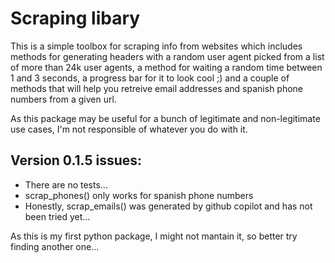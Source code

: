 # Scraping libary

This is a simple toolbox for scraping info from websites which includes methods for generating headers with a random user agent picked from a list of more than 24k user agents, a method for waiting a random time between 1 and 3 seconds, a progress bar for it to look cool ;) and a couple of methods that will help you retreive email addresses and spanish phone numbers from a given url.

As this package may be useful for a bunch of legitimate and non-legitimate use cases, I'm not responsible of whatever you do with it.


## Version 0.1.5 issues:
- There are no tests...
- scrap_phones() only works for spanish phone numbers
- Honestly, scrap_emails() was generated by github copilot and has not been tried yet...

As this is my first python package, I might not mantain it, so better try finding another one...